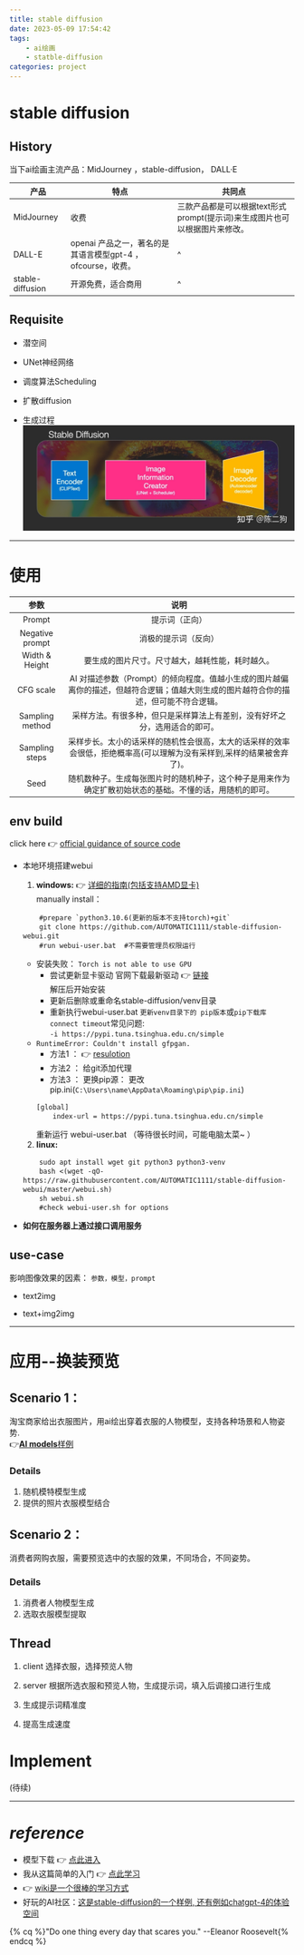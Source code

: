 ```yaml
---
title: stable diffusion
date: 2023-05-09 17:54:42
tags:
	- ai绘画
	- statble-diffusion
categories: project 
---
```


# stable diffusion

## History
当下ai绘画主流产品：MidJourney ，stable-diffusion， DALL·E

   产品          | 特点 | 共同点
   ---           | ---  | ---
MidJourney       |  收费 | 三款产品都是可以根据text形式prompt(提示词)来生成图片也可以根据图片来修改。
DALL-E           | openai 产品之一，著名的是其语言模型gpt-4 ，ofcourse，收费。| ^
stable-diffusion | 开源免费，适合商用  | ^

## Requisite
- 潜空间

- UNet神经网络

- 调度算法Scheduling

- 扩散diffusion

- 生成过程
![图像生成过程](stable-diffusion/image.jpg)

------------

# 使用
参数            |   说明
 :---:          |    :-:
Prompt          |    提示词（正向）
Negative prompt	| 消极的提示词（反向）
Width & Height	|要生成的图片尺寸。尺寸越大，越耗性能，耗时越久。
CFG scale       |	AI 对描述参数（Prompt）的倾向程度。值越小生成的图片越偏离你的描述，但越符合逻辑；值越大则生成的图片越符合你的描述，但可能不符合逻辑。
Sampling method	| 采样方法。有很多种，但只是采样算法上有差别，没有好坏之分，选用适合的即可。
Sampling steps	|采样步长。太小的话采样的随机性会很高，太大的话采样的效率会很低，拒绝概率高(可以理解为没有采样到,采样的结果被舍弃了)。
Seed	        | 随机数种子。生成每张图片时的随机种子，这个种子是用来作为确定扩散初始状态的基础。不懂的话，用随机的即可。

## env build
click here :point_right: [official guidance of source code](https://github.com/AUTOMATIC1111/stable-diffusion-webui)
- 本地环境搭建webui
	1. **windows:**
	:point_right: [详细的指南(包括支持AMD显卡)](https://nerdschalk.com/install-stable-diffusion-windows/)  
	manually install：
	```	
		#prepare `python3.10.6(更新的版本不支持torch)+git`
		git clone https://github.com/AUTOMATIC1111/stable-diffusion-webui.git
		#run webui-user.bat  #不需要管理员权限运行
	```
	- 安装失败： `Torch is not able to use GPU`
		+ 尝试更新显卡驱动
			官网下载最新驱动 :point_right: [链接](https://www.nvidia.in/Download/index.aspx?lang=en)  
			解压后开始安装  
		+ 更新后删除或重命名stable-diffusion/venv目录
		+ 重新执行webui-user.bat
			`更新venv目录下的 pip版本`或`pip下载库connect timeout`常见问题:  
			` -i https://pypi.tuna.tsinghua.edu.cn/simple `
	- `RuntimeError: Couldn't install gfpgan.`
		+ 方法1 ： :point_right: [resulotion](https://github.com/CompVis/stable-diffusion/issues/506#issuecomment-1438585062)
		+ 方法2 ： 给git添加代理
		+ 方法3 ： 更换pip源： 更改pip.ini(`C:\Users\name\AppData\Roaming\pip\pip.ini`)
		```
		[global]
			index-url = https://pypi.tuna.tsinghua.edu.cn/simple
		```
		重新运行 webui-user.bat （等待很长时间，可能电脑太菜~ ）
	2. **linux:**
	```
		sudo apt install wget git python3 python3-venv
		bash <(wget -qO- https://raw.githubusercontent.com/AUTOMATIC1111/stable-diffusion-webui/master/webui.sh)
		sh webui.sh
		#check webui-user.sh for options
	```

- **如何在服务器上通过接口调用服务**

## use-case
影响图像效果的因素： `参数，模型，prompt`
- text2img

- text+img2img

---------
# 应用--换装预览

## Scenario 1：
淘宝商家给出衣服图片，用ai绘出穿着衣服的人物模型，支持各种场景和人物姿势.  
:point_right:[**AI models**样例](https://www.zmo.ai/aimodels/)
### Details
1. 随机模特模型生成
2. 提供的照片衣服模型结合

## Scenario 2：
消费者网购衣服，需要预览选中的衣服的效果，不同场合，不同姿势。
### Details
1. 消费者人物模型生成
2. 选取衣服模型提取

## Thread
1. client
选择衣服，选择预览人物
2. server
根据所选衣服和预览人物，生成提示词，填入后调接口进行生成

3. 生成提示词精准度
4. 提高生成速度



# Implement
(待续)

--------
# ***reference***
- 模型下载 :point_right: [点此进入](https://civitai.com/)
- 我从这篇简单的入门 :point_right: [点此学习](https://zhuanlan.zhihu.com/p/610094594?utm_id=0)
- :point_right: [wiki是一个很棒的学习方式](https://zh.wikipedia.org/zh-cn/Stable_Diffusion)
- 好玩的AI社区：[这是stable-diffusion的一个样例, 还有例如chatgpt-4的体验空间](https://huggingface.co/spaces/stabilityai/stable-diffusion)


{% cq %}"Do one thing every day that scares you." --Eleanor Roosevelt{% endcq %}